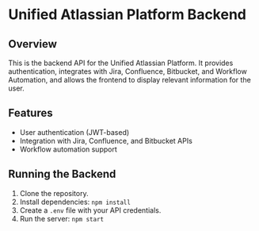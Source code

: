 # Unified Atlassian Platform Backend

## Overview
This is the backend API for the Unified Atlassian Platform. It provides authentication, integrates with Jira, Confluence, Bitbucket, and Workflow Automation, and allows the frontend to display relevant information for the user.

## Features
- User authentication (JWT-based)
- Integration with Jira, Confluence, and Bitbucket APIs
- Workflow automation support

## Running the Backend
1. Clone the repository.
2. Install dependencies: `npm install`
3. Create a `.env` file with your API credentials.
4. Run the server: `npm start`
